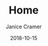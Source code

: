---
title: "Home"
description: "Flexible, unconventional approaches to websites"
date: "2018-10-15"
author: "Janice Cramer"
contact: "jcramer@mozilla.com"
---